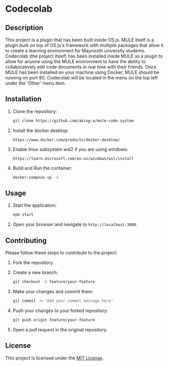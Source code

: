 # Codecolab

## Description
This project is a plugin that has been built inside OS.js. MULE itself is a plugin built on top of OS.js's framework with multiple packages that allow it to create
a learning environment for Maynooth university students. Codecolab (the project itslef) has been installed inside MULE as a plugin to allow for anyone using the
MULE environment to have the ability to collaboratively edit code documents in real time with their friends. Once MULE has been installed on your machine using 
Docker, MULE should be running on port 80. Codecolab  will be located in the menu on the top left under the 'Other' menu item. 

## Installation
1. Clone the repository:
    ```bash
    git clone https://github.com/aking-a/mule-code-system
    ```

2. Install the docker desktop:
    ```Website
    https://www.docker.com/products/docker-desktop/
    ```
3. Enable linux subsystem wsl2 if you are using windows:
    ```wsl setup instructions
    https://learn.microsoft.com/en-us/windows/wsl/install
    ```
4. Build and Run the container:
    ```bash
    docker-compose up -d
    ```
## Usage
1. Start the application:
    ```bash
    npm start
    ```

2. Open your browser and navigate to `http://localhost:3000`.

## Contributing
Please follow these steps to contribute to the project:

1. Fork the repository.

2. Create a new branch:
    ```bash
    git checkout -b feature/your-feature
    ```

3. Make your changes and commit them:
    ```bash
    git commit -m "Add your commit message here"
    ```

4. Push your changes to your forked repository:
    ```bash
    git push origin feature/your-feature
    ```

5. Open a pull request in the original repository.

## License
This project is licensed under the [MIT License](LICENSE).
